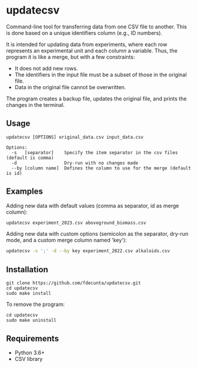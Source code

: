 # updatecsv

Command-line tool for transferring data from one CSV file to another. This is done based on a unique identifiers column (e.g., ID numbers). 

It is intended for updating data from experiments, where each row represents an experimental unit and each column a variable. Thus, the program it is like a merge, but with a few constraints:

- It does not add new rows.
- The identifiers in the input file must be a subset of those in the original file.
- Data in the original file cannot be overwritten.

The program creates a backup file, updates the original file, and prints the changes in the terminal.

## Usage 

```
updatecsv [OPTIONS] original_data.csv input_data.csv

Options:
  -s   [separator]    Specify the item separator in the csv files (default is comma)
  -d                  Dry-run with no changes made
  --by [column name]  Defines the column to use for the merge (default is id)
```

## Examples

Adding new data with default values (comma as separator, id as merge column):

```bash
updatecsv experiment_2023.csv aboveground_biomass.csv
```

Adding new data with custom options (semicolon as the separator, dry-run mode, and a custom merge column named 'key'):


```bash
updatecsv -s ';' -d --by key experiment_2022.csv alkaloids.csv
```


## Installation

```shell
git clone https://github.com/fdecunta/updatecsv.git
cd updatecsv
sudo make install
```

To remove the program:

```shell
cd updatecsv
sudo make uninstall
```

## Requirements

- Python 3.6+
- CSV library

